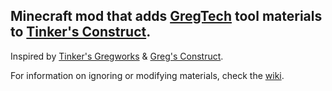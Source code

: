 ## Minecraft mod that adds [GregTech](https://www.curseforge.com/minecraft/mc-mods/gregtechceu-modern) tool materials to [Tinker's Construct](https://www.curseforge.com/minecraft/mc-mods/tinkers-construct).

Inspired by [Tinker's Gregworks](https://github.com/Vexatos/TinkersGregworks) & [Greg's Construct](https://www.curseforge.com/minecraft/mc-mods/gregs-construct).

For information on ignoring or modifying materials, check the [wiki](https://github.com/Electrolyte220/GregsModernConstruct/wiki).
